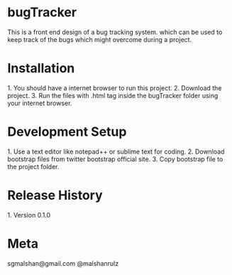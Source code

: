 # bugTracker
This is a front end design of a bug tracking system. which can be used to keep track of the bugs which might overcome during a project.

<h1>Installation</h1>
 1. You should have a internet browser to run this project.
 2. Download the project.
 3. Run the files with .html tag inside the bugTracker folder using your internet browser.

<h1>Development Setup</h1>
 1. Use a text editor like notepad++ or sublime text for coding.
 2. Download bootstrap files from twitter bootstrap official site.
 3. Copy bootstrap file to the project folder.
 
<h1>Release History</h1>
 1. Version 0.1.0

<h1>Meta</h1>
sgmalshan@gmail.com
@malshanrulz
